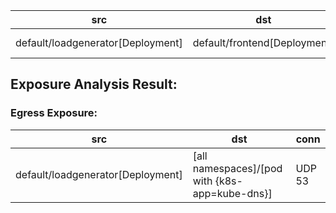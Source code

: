 | src | dst | conn |
|-----|-----|------|
| default/loadgenerator[Deployment] | default/frontend[Deployment] | TCP 8080 |
## Exposure Analysis Result:
### Egress Exposure:
| src | dst | conn |
|-----|-----|------|
| default/loadgenerator[Deployment] | [all namespaces]/[pod with {k8s-app=kube-dns}] | UDP 53 |

